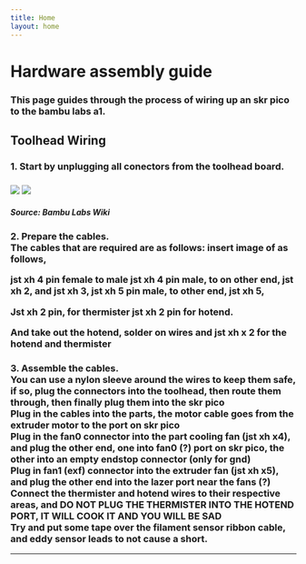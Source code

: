 ```yaml
---
title: Home
layout: home
---
```



<h1>Hardware assembly guide</h1>
<h3>This page guides through the process of wiring up an skr pico to the bambu labs a1.</h3>

<h2>Toolhead Wiring</h2>
<h3>1. Start by unplugging all conectors from the toolhead board.<h3>
<image src="Images/Hardware/toolhead_board_removal_1.jpg">
<image src="Images/Hardware/toolhead_board_removal_2.jpg">
<h5>Source: Bambu Labs Wiki</h5>

<h3>2. Prepare the cables.<br>
The cables that are required are as follows:
insert image of as follows,

jst xh 4 pin female to male
jst xh 4 pin male, to on other end, jst xh 2, and jst xh 3,
jst xh 5 pin male, to other end, jst xh 5,

Jst xh 2 pin, for thermister
jst xh 2 pin for hotend.

And take out the hotend, solder on wires and jst xh x 2 for the hotend and thermister

</h3>


<h3>3. Assemble the cables.
<br><b>You can use a nylon sleeve around the wires to keep them safe, if so, plug the connectors into the toolhead, then route them through, then finally plug them into the skr pico</b>
<br>Plug in the cables into the parts, the motor cable goes from the extruder motor to the port on skr pico
<br>Plug in the fan0 connector into the part cooling fan (jst xh x4), and plug the other end, one into fan0 (?) port on skr pico, the other into an empty endstop connector (only for gnd)
<br>Plug in fan1 (exf) connector into the extruder fan (jst xh x5), and plug the other end into the lazer port near the fans (?)
<br>Connect the thermister and hotend wires to their respective areas, and <b>DO NOT PLUG THE THERMISTER INTO THE HOTEND PORT, IT WILL COOK IT AND YOU WILL BE SAD<b>
<br>Try and put some tape over the filament sensor ribbon cable, and eddy sensor leads to not cause a short.
</h3>








----
